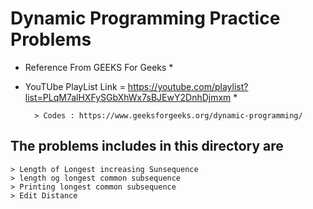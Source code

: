 # Dynamic Programming Practice Problems

* Reference From GEEKS For Geeks *

* YouTUbe PlayList Link = https://youtube.com/playlist?list=PLqM7alHXFySGbXhWx7sBJEwY2DnhDjmxm *

        > Codes : https://www.geeksforgeeks.org/dynamic-programming/

## The problems includes in this directory are 

    > Length of Longest increasing Sunsequence 
    > length og longest common subsequence
    > Printing longest common subsequence  
    > Edit Distance
